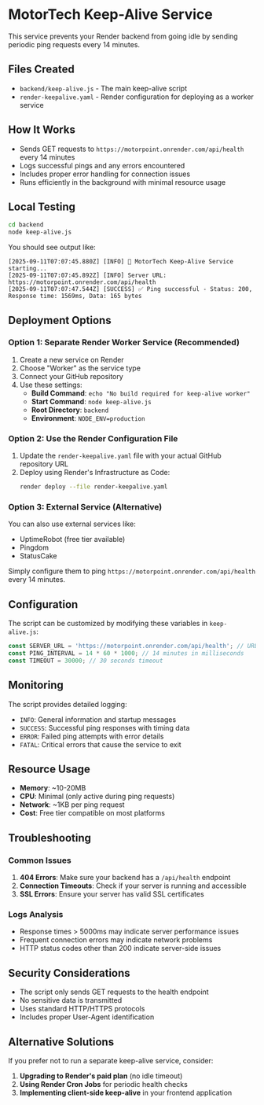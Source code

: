 # MotorTech Keep-Alive Service

This service prevents your Render backend from going idle by sending periodic ping requests every 14 minutes.

## Files Created

- `backend/keep-alive.js` - The main keep-alive script
- `render-keepalive.yaml` - Render configuration for deploying as a worker service

## How It Works

- Sends GET requests to `https://motorpoint.onrender.com/api/health` every 14 minutes
- Logs successful pings and any errors encountered
- Includes proper error handling for connection issues
- Runs efficiently in the background with minimal resource usage

## Local Testing

```bash
cd backend
node keep-alive.js
```

You should see output like:
```
[2025-09-11T07:07:45.880Z] [INFO] 🚀 MotorTech Keep-Alive Service starting...
[2025-09-11T07:07:45.892Z] [INFO] Server URL: https://motorpoint.onrender.com/api/health
[2025-09-11T07:07:47.544Z] [SUCCESS] ✅ Ping successful - Status: 200, Response time: 1569ms, Data: 165 bytes
```

## Deployment Options

### Option 1: Separate Render Worker Service (Recommended)

1. Create a new service on Render
2. Choose "Worker" as the service type
3. Connect your GitHub repository
4. Use these settings:
   - **Build Command**: `echo "No build required for keep-alive worker"`
   - **Start Command**: `node keep-alive.js`
   - **Root Directory**: `backend`
   - **Environment**: `NODE_ENV=production`

### Option 2: Use the Render Configuration File

1. Update the `render-keepalive.yaml` file with your actual GitHub repository URL
2. Deploy using Render's Infrastructure as Code:
   ```bash
   render deploy --file render-keepalive.yaml
   ```

### Option 3: External Service (Alternative)

You can also use external services like:
- UptimeRobot (free tier available)
- Pingdom
- StatusCake

Simply configure them to ping `https://motorpoint.onrender.com/api/health` every 14 minutes.

## Configuration

The script can be customized by modifying these variables in `keep-alive.js`:

```javascript
const SERVER_URL = 'https://motorpoint.onrender.com/api/health'; // URL to ping
const PING_INTERVAL = 14 * 60 * 1000; // 14 minutes in milliseconds
const TIMEOUT = 30000; // 30 seconds timeout
```

## Monitoring

The script provides detailed logging:
- `INFO`: General information and startup messages
- `SUCCESS`: Successful ping responses with timing data
- `ERROR`: Failed ping attempts with error details
- `FATAL`: Critical errors that cause the service to exit

## Resource Usage

- **Memory**: ~10-20MB
- **CPU**: Minimal (only active during ping requests)
- **Network**: ~1KB per ping request
- **Cost**: Free tier compatible on most platforms

## Troubleshooting

### Common Issues

1. **404 Errors**: Make sure your backend has a `/api/health` endpoint
2. **Connection Timeouts**: Check if your server is running and accessible
3. **SSL Errors**: Ensure your server has valid SSL certificates

### Logs Analysis

- Response times > 5000ms may indicate server performance issues
- Frequent connection errors may indicate network problems
- HTTP status codes other than 200 indicate server-side issues

## Security Considerations

- The script only sends GET requests to the health endpoint
- No sensitive data is transmitted
- Uses standard HTTP/HTTPS protocols
- Includes proper User-Agent identification

## Alternative Solutions

If you prefer not to run a separate keep-alive service, consider:

1. **Upgrading to Render's paid plan** (no idle timeout)
2. **Using Render Cron Jobs** for periodic health checks
3. **Implementing client-side keep-alive** in your frontend application